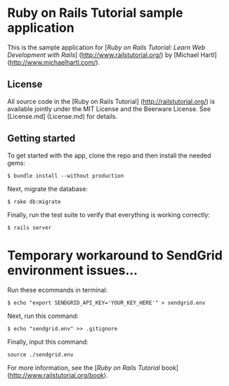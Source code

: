# Ruby on Rails Tutorial sample application

This is the sample application for
[*Ruby on Rails Tutorial: Learn Web Development with Rails*] (http://www.railstutorial.org/) 
by [Michael Hartl] (http://www.michaelhartl.com/).

## License

All source code in the [Ruby on Rails Tutorial] (http://railstutorial.org/) is available jointly under the MIT License and the Beerware License. See [License.md] (License.md) for details.

## Getting started

To get started with the app, clone the repo and then install the needed gems:

```
$ bundle install --without production
```

Next, migrate the database:

```
$ rake db:migrate
```

Finally, run the test suite to verify that everything is working correctly:

```
$ rails server
```

# Temporary workaround to SendGrid environment issues...

Run these ecommands in terminal:

```
$ echo "export SENDGRID_API_KEY='YOUR_KEY_HERE'" > sendgrid.env
```

Next, run this command:

```
$ echo "sendgrid.env" >> .gitignore
```

Finally, input this command:

```
source ./sendgrid.env
```


For more information, see the [*Ruby on Rails Tutorial* book] (http://www.railstutorial.org/book).